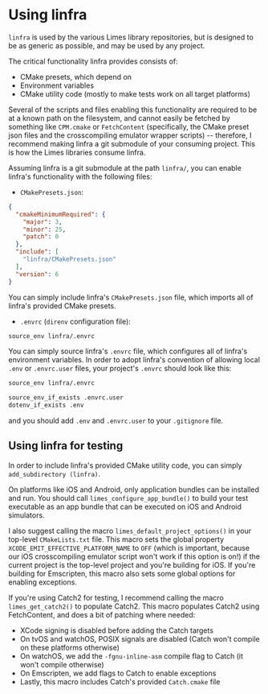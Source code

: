 # Using linfra

`linfra` is used by the various Limes library repositories, but is designed to be as generic as possible, and may be used by any project.

The critical functionality linfra provides consists of:
* CMake presets, which depend on
* Environment variables
* CMake utility code (mostly to make tests work on all target platforms)

Several of the scripts and files enabling this functionality are required to be at a known path on the filesystem, and cannot easily be
fetched by something like `CPM.cmake` or `FetchContent` (specifically, the CMake preset json files and the crosscompiling emulator wrapper
scripts) -- therefore, I recommend making linfra a git submodule of your consuming project. This is how the Limes libraries consume linfra.

Assuming linfra is a git submodule at the path `linfra/`, you can enable linfra's functionality with the following files:

* `CMakePresets.json`:
```json
{
  "cmakeMinimumRequired": {
    "major": 3,
    "minor": 25,
    "patch": 0
  },
  "include": [
    "linfra/CMakePresets.json"
  ],
  "version": 6
}
```
You can simply include linfra's `CMakePresets.json` file, which imports all of linfra's provided CMake presets.

* `.envrc` (`direnv` configuration file):
```bash
source_env linfra/.envrc
```
You can simply source linfra's `.envrc` file, which configures all of linfra's environment variables. In order to adopt linfra's convention of
allowing local `.env` or `.envrc.user` files, your project's `.envrc` should look like this:
```bash
source_env linfra/.envrc

source_env_if_exists .envrc.user
dotenv_if_exists .env
```
and you should add `.env` and `.envrc.user` to your `.gitignore` file.


## Using linfra for testing

In order to include linfra's provided CMake utility code, you can simply `add_subdirectory (linfra)`. 

On platforms like iOS and Android, only application bundles can be installed and run. You should call `limes_configure_app_bundle()` to build your
test executable as an app bundle that can be executed on iOS and Android simulators.

I also suggest calling the macro `limes_default_project_options()` in your top-level `CMakeLists.txt` file. This macro sets the global property
`XCODE_EMIT_EFFECTIVE_PLATFORM_NAME` to `OFF` (which is important, because our iOS crosscompiling emulator script won't work if this option is 
on!) if the current project is the top-level project and you're building for iOS. If you're building for Emscripten, this macro also sets some
global options for enabling exceptions.

If you're using Catch2 for testing, I recommend calling the macro `limes_get_catch2()` to populate Catch2. This macro populates Catch2 using 
FetchContent, and does a bit of patching where needed:
* XCode signing is disabled before adding the Catch targets
* On tvOS and watchOS, POSIX signals are disabled (Catch won't compile on these platforms otherwise)
* On watchOS, we add the `-fgnu-inline-asm` compile flag to Catch (it won't compile otherwise)
* On Emscripten, we add flags to Catch to enable exceptions
* Lastly, this macro includes Catch's provided `Catch.cmake` file
